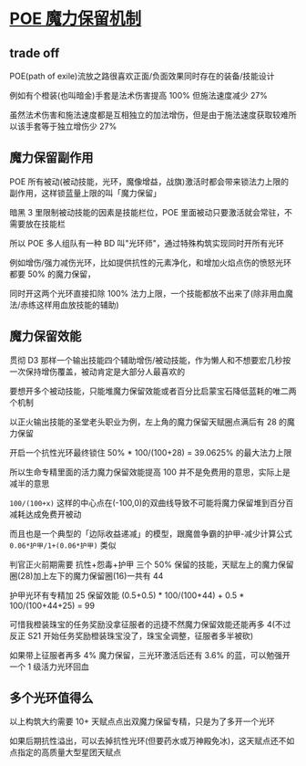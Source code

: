 # [POE 魔力保留机制](/2022/11/poe_aura_mana_reservation_mechanism.md)

## trade off

POE(path of exile)流放之路很喜欢正面/负面效果同时存在的装备/技能设计

例如有个橙装(也叫暗金)手套是法术伤害提高 100% 但施法速度减少 27%

虽然法术伤害和施法速度都是互相独立的加法增伤，但是由于施法速度获取较难所以该手套等于独立增伤少 27%

## 魔力保留副作用

POE 所有被动(被动技能，光环，魔像增益，战旗)激活时都会带来锁法力上限的副作用，这样锁蓝量上限的叫「魔力保留」

暗黑 3 里限制被动技能的因素是技能栏位，POE 里面被动只要激活就会常驻，不需要放在技能栏

所以 POE 多人组队有一种 BD 叫"光环师"，通过特殊构筑实现同时开所有光环

例如增伤/强力减伤光环，比如提供抗性的元素净化，和增加火焰点伤的愤怒光环都要 50% 的魔力保留，

同时开这两个光环直接扣除 100% 法力上限，一个技能都放不出来了(除非用血魔法/赤练这样用血放技能的辅助)

## 魔力保留效能

贯彻 D3 那样一个输出技能四个辅助增伤/被动技能，作为懒人和不想要宏几秒按一次保持增伤覆盖，被动肯定是大部分人最喜欢的

要想开多个被动技能，只能堆魔力保留效能或者百分比启蒙宝石降低蓝耗的唯二两个机制

以正火输出技能的圣堂老头职业为例，左上角的魔力保留天赋圈点满后有 28 的魔力保留

开启一个抗性光环最终锁住 50% * 100/(100+28) = 39.0625% 的最大法力上限

所以生命专精里面的活力魔力保留效能提高 100 并不是免费用的意思，实际上是减半的意思

`100/(100+x)` 这样的中心点在(-100,0)的双曲线导致不可能将魔力保留堆到百分百减耗达成免费开被动

而且也是一个典型的「边际收益递减」的模型，跟魔兽争霸的护甲-减少计算公式 `0.06*护甲/1+(0.06*护甲)` 类似

判官正火前期需要 抗性+怨毒+护甲 三个 50% 保留的技能，天赋左上的魔力保留圈(28)加上左下的魔力保留圈(16)一共有 44

护甲光环有专精加 25 保留效能 (0.5+0.5) * 100/(100+44) + 0.5 * 100/(100+44+25) = 99

可惜我橙装珠宝的任务奖励没拿征服者的迅捷不然魔力保留效能还能再多 4(不过反正 S21 开始任务奖励橙装珠宝没了，珠宝全调整，征服者多半被砍)

如果带上征服者再多 4% 魔力保留，三光环激活后还有 3.6% 的蓝，可以勉强开一个 1 级活力光环回血

## 多个光环值得么

以上构筑大约需要 10+ 天赋点点出双魔力保留专精，只是为了多开一个光环

如果后期抗性溢出，可以去掉抗性光环(但要药水或万神殿免冰)，这天赋点还不如点指定的高质量大型星团天赋点
